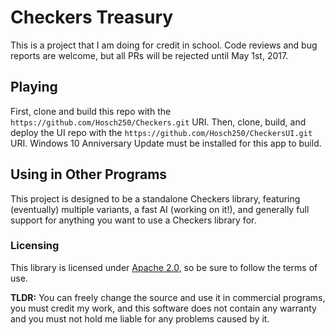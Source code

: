 # Checkers Treasury
This is a project that I am doing for credit in school.  Code reviews and bug reports are welcome, but all PRs will be rejected until May 1st, 2017.

## Playing
First, clone and build this repo with the `https://github.com/Hosch250/Checkers.git` URI.  Then, clone, build, and deploy the UI repo with the `https://github.com/Hosch250/CheckersUI.git` URI.  Windows 10 Anniversary Update must be installed for this app to build.

## Using in Other Programs
This project is designed to be a standalone Checkers library, featuring (eventually) multiple variants, a fast AI (working on it!), and generally full support for anything you want to use a Checkers library for.

### Licensing
This library is licensed under [Apache 2.0](http://choosealicense.com/licenses/apache-2.0/), so be sure to follow the terms of use.

**TLDR:** You can freely change the source and use it in commercial programs, you must credit my work, and this software does not contain any warranty and you must not hold me liable for any problems caused by it.
